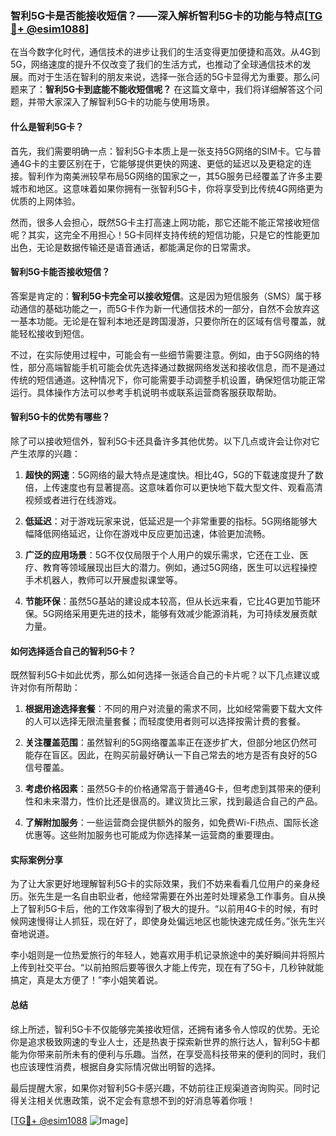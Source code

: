 ### 智利5G卡是否能接收短信？——深入解析智利5G卡的功能与特点[[TG💪+ @esim1088](https://t.me/s/esim1088)]

在当今数字化时代，通信技术的进步让我们的生活变得更加便捷和高效。从4G到5G，网络速度的提升不仅改变了我们的生活方式，也推动了全球通信技术的发展。而对于生活在智利的朋友来说，选择一张合适的5G卡显得尤为重要。那么问题来了：**智利5G卡到底能不能收短信呢？** 在这篇文章中，我们将详细解答这个问题，并带大家深入了解智利5G卡的功能与使用场景。

#### 什么是智利5G卡？

首先，我们需要明确一点：智利5G卡本质上是一张支持5G网络的SIM卡。它与普通4G卡的主要区别在于，它能够提供更快的网速、更低的延迟以及更稳定的连接。智利作为南美洲较早布局5G网络的国家之一，其5G服务已经覆盖了许多主要城市和地区。这意味着如果你拥有一张智利5G卡，你将享受到比传统4G网络更为优质的上网体验。

然而，很多人会担心，既然5G卡主打高速上网功能，那它还能不能正常接收短信呢？其实，这完全不用担心！5G卡同样支持传统的短信功能，只是它的性能更加出色，无论是数据传输还是语音通话，都能满足你的日常需求。

#### 智利5G卡能否接收短信？

答案是肯定的：**智利5G卡完全可以接收短信**。这是因为短信服务（SMS）属于移动通信的基础功能之一，而5G卡作为新一代通信技术的一部分，自然不会放弃这一基本功能。无论是在智利本地还是跨国漫游，只要你所在的区域有信号覆盖，就能轻松接收到短信。

不过，在实际使用过程中，可能会有一些细节需要注意。例如，由于5G网络的特性，部分高端智能手机可能会优先选择通过数据网络发送和接收信息，而不是通过传统的短信通道。这种情况下，你可能需要手动调整手机设置，确保短信功能正常运行。具体操作方法可以参考手机说明书或联系运营商客服获取帮助。

#### 智利5G卡的优势有哪些？

除了可以接收短信外，智利5G卡还具备许多其他优势。以下几点或许会让你对它产生浓厚的兴趣：

1. **超快的网速**：5G网络的最大特点是速度快。相比4G，5G的下载速度提升了数倍，上传速度也有显著提高。这意味着你可以更快地下载大型文件、观看高清视频或者进行在线游戏。

2. **低延迟**：对于游戏玩家来说，低延迟是一个非常重要的指标。5G网络能够大幅降低网络延迟，让你在游戏中反应更加迅速，体验更加流畅。

3. **广泛的应用场景**：5G不仅仅局限于个人用户的娱乐需求，它还在工业、医疗、教育等领域展现出巨大的潜力。例如，通过5G网络，医生可以远程操控手术机器人，教师可以开展虚拟课堂等。

4. **节能环保**：虽然5G基站的建设成本较高，但从长远来看，它比4G更加节能环保。5G网络采用更先进的技术，能够有效减少能源消耗，为可持续发展贡献力量。

#### 如何选择适合自己的智利5G卡？

既然智利5G卡如此优秀，那么如何选择一张适合自己的卡片呢？以下几点建议或许对你有所帮助：

1. **根据用途选择套餐**：不同的用户对流量的需求不同，比如经常需要下载大文件的人可以选择无限流量套餐；而轻度使用者则可以选择按需计费的套餐。

2. **关注覆盖范围**：虽然智利的5G网络覆盖率正在逐步扩大，但部分地区仍然可能存在盲区。因此，在购买前最好确认一下自己常去的地方是否有良好的5G信号覆盖。

3. **考虑价格因素**：虽然5G卡的价格通常高于普通4G卡，但考虑到其带来的便利性和未来潜力，性价比还是很高的。建议货比三家，找到最适合自己的产品。

4. **了解附加服务**：一些运营商会提供额外的服务，如免费Wi-Fi热点、国际长途优惠等。这些附加服务也可能成为你选择某一运营商的重要理由。

#### 实际案例分享

为了让大家更好地理解智利5G卡的实际效果，我们不妨来看看几位用户的亲身经历。张先生是一名自由职业者，他经常需要在外出差时处理紧急工作事务。自从换上了智利5G卡后，他的工作效率得到了极大的提升。“以前用4G卡的时候，有时候网速慢得让人抓狂，现在好了，即使身处偏远地区也能快速完成任务。”张先生兴奋地说道。

李小姐则是一位热爱旅行的年轻人，她喜欢用手机记录旅途中的美好瞬间并将照片上传到社交平台。“以前拍照后要等很久才能上传完，现在有了5G卡，几秒钟就能搞定，真是太方便了！”李小姐笑着说。

#### 总结

综上所述，智利5G卡不仅能够完美接收短信，还拥有诸多令人惊叹的优势。无论你是追求极致网速的专业人士，还是热衷于探索新世界的旅行达人，智利5G卡都能为你带来前所未有的便利与乐趣。当然，在享受高科技带来的便利的同时，我们也应该理性消费，根据自身实际情况做出明智的选择。

最后提醒大家，如果你对智利5G卡感兴趣，不妨前往正规渠道咨询购买。同时记得关注相关优惠政策，说不定会有意想不到的好消息等着你哦！

[[TG💪+ @esim1088](https://t.me/s/esim1088) ![Image](https://i.postimg.cc/4NQfJmqS/Snipaste-2025-05-13-00-14-12.png)]
